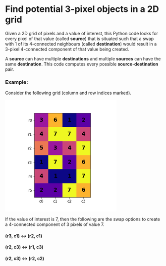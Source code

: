 # Find potential 3-pixel objects in a 2D grid
Given a 2D grid of pixels and a value of interest, this Python code looks for every pixel of that value (called **source**) that is situated such that a swap with 1 of its 4-connected neighbours (called **destination**) would result in a 3-pixel 4-connected component of that value being created.

A **source** can have multiple **destinations** and multiple **sources** can have the same **destination**. This code computes every possible **source**-**destination** pair.

### Example:
Consider the following grid (column and row indices marked).

![](example_grid.png)

If the value of interest is 7, then the following are the swap options to create a 4-connected component of 3 pixels of value 7.
#### (r3, c1) <-> (r2, c1)
#### (r2, c3) <-> (r1, c3)
#### (r2, c3) <-> (r2, c2)
